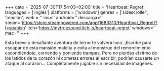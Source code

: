 +++
date = '2025-07-30T17:54:03+02:00'
title = 'Heartbeat: Regret'
languages = ['inglés']
platforms = ['windows']
genres = ['sidescroller', 'reación']
web = ''
ios=''
android=''
descarga=''
steam='https://store.steampowered.com/app/1683310/Heartbeat_Regret/?l=spanish'
itch='https://mytruesound.itch.io/heartbeat-regret'
windows=''
mac=''
+++

Esta breve y desafiante aventura de terror te volverá loco. ¡Escribe para escapar de esta mansión maldita y evita al monstruo del remordimiento escondiéndote, corriendo y poniendo trampas. Pero no pierdas el ritmo de los latidos de tu corazón ni cometas errores al escribir, podrían causarte un ataque al corazón… Completamente jugable sin necesidad de imágenes.
